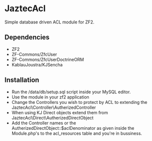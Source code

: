 JaztecAcl
=========

Simple database driven ACL module for ZF2.

## Dependencies

- ZF2
- ZF-Commons/ZfcUser
- ZF-Commons/ZfcUserDoctrineORM
- KablauJoustra/KJSencha

## Installation
- Run the /data/db/setup.sql script inside your MySQL editor.
- Use the module in your zf2 application
- Change the Controllers you wish to protect by ACL to extending the JaztecAcl\Controller\AutherizedController
- When using KJ Direct objects extend them from JaztecAcl\Direct\AutherizedDirectObject
- Add the Controller names or the AutherizedDirectObject::$aclDenominator as given inside the Module.php's to the acl_resources table and you're in bussiness.
